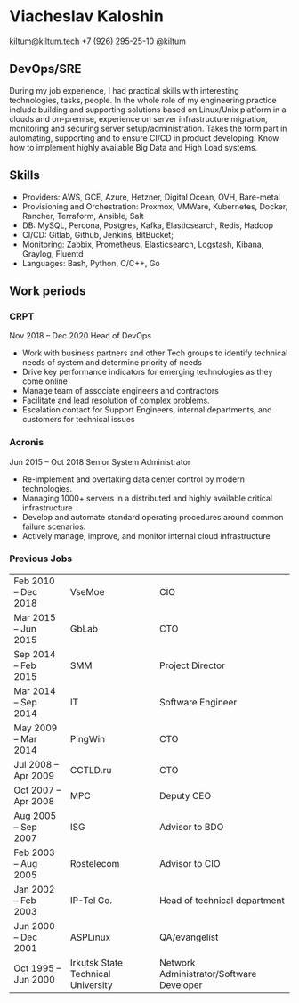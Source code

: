# Viacheslav Kaloshin
kiltum@kiltum.tech +7 (926) 295-25-10 @kiltum

## DevOps/SRE

During my job experience, I had practical skills with interesting technologies, tasks, people. 
In the whole role of my engineering practice include building and supporting solutions based on Linux/Unix platform in a clouds and on-premise, experience on server infrastructure migration, 
monitoring and securing server setup/administration. Takes the form part in automating, supporting and to ensure CI/CD in product developing. Know how to implement highly available Big Data and High Load systems.

## Skills

- Prоvidеrs: АWS, GCE, Azure, Hеtzner, Digital Ocean, OVH,  Bare-metal
- Prоvisiоning and Оrchestratiоn: Proxmox, VMWare, Kubеrnеtes, Dоcker, Rаncher, Terrаfоrm, Ansible, Salt 
- DВ: MySQL, Percona, Postgres, Kafka, Elаsticsеarch, Rеdis, Hadoop
- СI/СD: Gitlаb, Github, Jenkins, BitBucket;
- Monitoring: Zabbix, Prоmethеus, Еlasticsеarch, Logstash, Kibаnа, Graylog, Fluentd
- Languages: Bash, Python, C/C++, Go

## Work periods

### CRPT
Nov 2018 – Dec 2020 Head of DevOps 

- Work with business partners and other Tech groups to identify technical needs of system and determine priority of needs
- Drive key performance indicators for emerging technologies as they come online
- Manage team of associate engineers and contractors
- Facilitate and lead resolution of complex problems. 
- Escalation contact for Support Engineers, internal departments, and customers for technical issues


### Acronis
Jun 2015 – Oct 2018 Senior System Administrator

- Re-implement and overtaking data center control by modern technologies.
- Managing 1000+ servers in a distributed and highly available critical infrastructure
- Develop and automate standard operating procedures around common failure scenarios.
- Actively manage, improve, and monitor internal cloud infrastructure

### Previous Jobs

|   |   |   |
|---|---|---|
| Feb 2010 – Dec 2018  |  VseMoe |  CIO |
| Mar 2015 – Jun 2015  |  GbLab |  CTO |
| Sep 2014 – Feb 2015  | SMM  | Project Director  |
| Mar 2014 – Sep 2014  | IT  |  Software Engineer |
| May 2009 – Mar 2014  |  PingWin | CTO  |
| Jul 2008 – Apr 2009  | CCTLD.ru  | CTO  |
| Oct 2007 – Apr 2008  | MPC  |  Deputy CEO |
| Aug 2005 – Sep 2007  |  ISG |  Advisor to BDO |
| Feb 2003 – Aug 2005  |  Rostelecom |  Advisor to CIO |
| Jan 2002 – Feb 2003  | IP-Tel Co.  | Head of technical department  |
| Jun 2000 – Dec 2001  | ASPLinux  | QA/evangelist |
| Oct 1995 – Jun 2000  |  Irkutsk State Technical University | Network Administrator/Software Developer  |



















